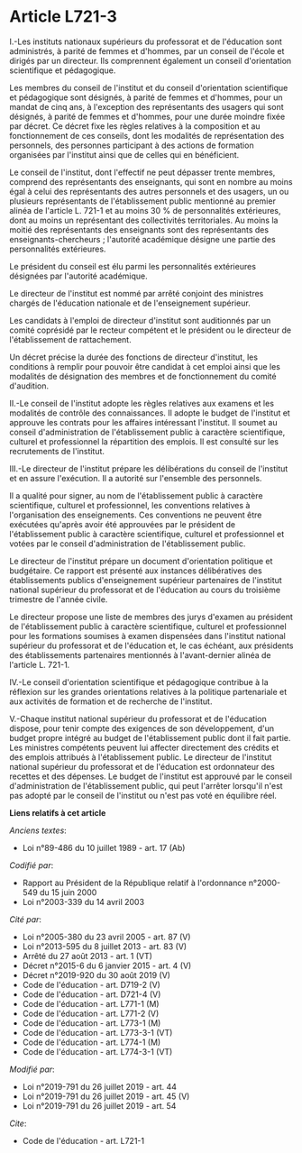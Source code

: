 # Article L721-3

I.-Les instituts nationaux supérieurs du professorat et de l'éducation sont administrés, à parité de femmes et d'hommes, par
un conseil de l'école et dirigés par un directeur. Ils comprennent également un conseil d'orientation scientifique et
pédagogique.

Les membres du conseil de l'institut et du conseil d'orientation scientifique et pédagogique sont désignés, à parité de
femmes et d'hommes, pour un mandat de cinq ans, à l'exception des représentants des usagers qui sont désignés, à parité de
femmes et d'hommes, pour une durée moindre fixée par décret. Ce décret fixe les règles relatives à la composition et au
fonctionnement de ces conseils, dont les modalités de représentation des personnels, des personnes participant à des actions
de formation organisées par l'institut ainsi que de celles qui en bénéficient.

Le conseil de l'institut, dont l'effectif ne peut dépasser trente membres, comprend des représentants des enseignants, qui
sont en nombre au moins égal à celui des représentants des autres personnels et des usagers, un ou plusieurs représentants de
l'établissement public mentionné au premier alinéa de l'article L. 721-1 et au moins 30 % de personnalités extérieures, dont
au moins un représentant des collectivités territoriales. Au moins la moitié des représentants des enseignants sont des
représentants des enseignants-chercheurs ; l'autorité académique désigne une partie des personnalités extérieures.

Le président du conseil est élu parmi les personnalités extérieures désignées par l'autorité académique.

Le directeur de l'institut est nommé par arrêté conjoint des ministres chargés de l'éducation nationale et de l'enseignement
supérieur.

Les candidats à l'emploi de directeur d'institut sont auditionnés par un comité coprésidé par le recteur compétent et le
président ou le directeur de l'établissement de rattachement.

Un décret précise la durée des fonctions de directeur d'institut, les conditions à remplir pour pouvoir être candidat à cet
emploi ainsi que les modalités de désignation des membres et de fonctionnement du comité d'audition.

II.-Le conseil de l'institut adopte les règles relatives aux examens et les modalités de contrôle des connaissances. Il
adopte le budget de l'institut et approuve les contrats pour les affaires intéressant l'institut. Il soumet au conseil
d'administration de l'établissement public à caractère scientifique, culturel et professionnel la répartition des emplois. Il
est consulté sur les recrutements de l'institut.

III.-Le directeur de l'institut prépare les délibérations du conseil de l'institut et en assure l'exécution. Il a autorité
sur l'ensemble des personnels.

Il a qualité pour signer, au nom de l'établissement public à caractère scientifique, culturel et professionnel, les
conventions relatives à l'organisation des enseignements. Ces conventions ne peuvent être exécutées qu'après avoir été
approuvées par le président de l'établissement public à caractère scientifique, culturel et professionnel et votées par le
conseil d'administration de l'établissement public.

Le directeur de l'institut prépare un document d'orientation politique et budgétaire. Ce rapport est présenté aux instances
délibératives des établissements publics d'enseignement supérieur partenaires de l'institut national supérieur du professorat
et de l'éducation au cours du troisième trimestre de l'année civile.

Le directeur propose une liste de membres des jurys d'examen au président de l'établissement public à caractère scientifique,
culturel et professionnel pour les formations soumises à examen dispensées dans l'institut national supérieur du professorat
et de l'éducation et, le cas échéant, aux présidents des établissements partenaires mentionnés à l'avant-dernier alinéa de
l'article L. 721-1.

IV.-Le conseil d'orientation scientifique et pédagogique contribue à la réflexion sur les grandes orientations relatives à la
politique partenariale et aux activités de formation et de recherche de l'institut.

V.-Chaque institut national supérieur du professorat et de l'éducation dispose, pour tenir compte des exigences de son
développement, d'un budget propre intégré au budget de l'établissement public dont il fait partie. Les ministres compétents
peuvent lui affecter directement des crédits et des emplois attribués à l'établissement public. Le directeur de l'institut
national supérieur du professorat et de l'éducation est ordonnateur des recettes et des dépenses. Le budget de l'institut est
approuvé par le conseil d'administration de l'établissement public, qui peut l'arrêter lorsqu'il n'est pas adopté par le
conseil de l'institut ou n'est pas voté en équilibre réel.

**Liens relatifs à cet article**

_Anciens textes_:

  - Loi n°89-486 du 10 juillet 1989 - art. 17 (Ab)

_Codifié par_:

  - Rapport au Président de la République relatif à l'ordonnance n°2000-549 du 15 juin 2000
  - Loi n°2003-339 du 14 avril 2003

_Cité par_:

  - Loi n°2005-380 du 23 avril 2005 - art. 87 (V)
  - Loi n°2013-595 du 8 juillet 2013 - art. 83 (V)
  - Arrêté du 27 août 2013 - art. 1 (VT)
  - Décret n°2015-6 du 6 janvier 2015 - art. 4 (V)
  - Décret n°2019-920 du 30 août 2019 (V)
  - Code de l'éducation - art. D719-2 (V)
  - Code de l'éducation - art. D721-4 (V)
  - Code de l'éducation - art. L771-1 (M)
  - Code de l'éducation - art. L771-2 (V)
  - Code de l'éducation - art. L773-1 (M)
  - Code de l'éducation - art. L773-3-1 (VT)
  - Code de l'éducation - art. L774-1 (M)
  - Code de l'éducation - art. L774-3-1 (VT)

_Modifié par_:

  - Loi n°2019-791 du 26 juillet 2019 - art. 44
  - Loi n°2019-791 du 26 juillet 2019 - art. 45 (V)
  - Loi n°2019-791 du 26 juillet 2019 - art. 54

_Cite_:

  - Code de l'éducation - art. L721-1
